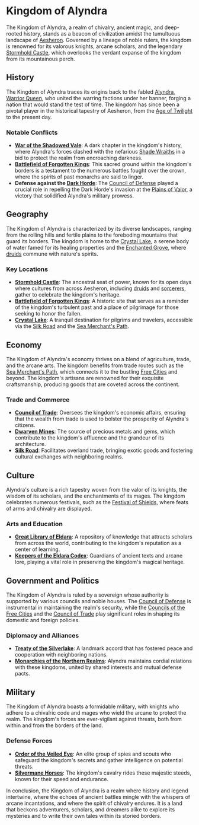 # Kingdom of Alyndra

The Kingdom of Alyndra, a realm of chivalry, ancient magic, and deep-rooted history, stands as a beacon of civilization amidst the tumultuous landscape of [Aesheron](Aesheron.md). Governed by a lineage of noble rulers, the kingdom is renowned for its valorous knights, arcane scholars, and the legendary [Stormhold Castle](Stormhold%20Castle.md), which overlooks the verdant expanse of the kingdom from its mountainous perch.

## History

The Kingdom of Alyndra traces its origins back to the fabled [Alyndra, Warrior Queen](Alyndra%2C%20Warrior%20Queen.md), who united the warring factions under her banner, forging a nation that would stand the test of time. The kingdom has since been a pivotal player in the historical tapestry of Aesheron, from the [Age of Twilight](Age%20of%20Twilight.md) to the present day.

### Notable Conflicts

- **[War of the Shadowed Vale](War%20of%20the%20Shadowed%20Vale.md)**: A dark chapter in the kingdom's history, where Alyndra's forces clashed with the nefarious [Shade Wraiths](Shade%20Wraiths.md) in a bid to protect the realm from encroaching darkness.
- **[Battlefield of Forgotten Kings](Battlefield%20of%20Forgotten%20Kings.md)**: This sacred ground within the kingdom's borders is a testament to the numerous battles fought over the crown, where the spirits of past monarchs are said to linger.
- **Defense against the [Dark Horde](Dark%20Horde.md)**: The [Council of Defense](Council%20of%20Defense.md) played a crucial role in repelling the Dark Horde's invasion at the [Plains of Valor](Plains%20of%20Valor.md), a victory that solidified Alyndra's military prowess.

## Geography

The Kingdom of Alyndra is characterized by its diverse landscapes, ranging from the rolling hills and fertile plains to the foreboding mountains that guard its borders. The kingdom is home to the [Crystal Lake](Crystal%20Lake.md), a serene body of water famed for its healing properties and the [Enchanted Grove](Enchanted%20Grove.md), where [druids](druids.md) commune with nature's spirits.

### Key Locations

- **[Stormhold Castle](Stormhold%20Castle.md)**: The ancestral seat of power, known for its open days where cultures from across Aesheron, including [druids](druids.md) and [sorcerers](sorcerers.md), gather to celebrate the kingdom's heritage.
- **[Battlefield of Forgotten Kings](Battlefield%20of%20Forgotten%20Kings.md)**: A historic site that serves as a reminder of the kingdom's turbulent past and a place of pilgrimage for those seeking to honor the fallen.
- **[Crystal Lake](Crystal%20Lake.md)**: A tranquil destination for pilgrims and travelers, accessible via the [Silk Road](Silk%20Road.md) and the [Sea Merchant's Path](Sea%20Merchant's%20Path.md).

## Economy

The Kingdom of Alyndra's economy thrives on a blend of agriculture, trade, and the arcane arts. The kingdom benefits from trade routes such as the [Sea Merchant's Path](Sea%20Merchant's%20Path.md), which connects it to the bustling [Free Cities](Free%20Cities.md) and beyond. The kingdom's artisans are renowned for their exquisite craftsmanship, producing goods that are coveted across the continent.

### Trade and Commerce

- **[Council of Trade](Council%20of%20Trade.md)**: Oversees the kingdom's economic affairs, ensuring that the wealth from trade is used to bolster the prosperity of Alyndra's citizens.
- **[Dwarven Mines](Dwarven%20Mines.md)**: The source of precious metals and gems, which contribute to the kingdom's affluence and the grandeur of its architecture.
- **[Silk Road](Silk%20Road.md)**: Facilitates overland trade, bringing exotic goods and fostering cultural exchanges with neighboring realms.

## Culture

Alyndra's culture is a rich tapestry woven from the valor of its knights, the wisdom of its scholars, and the enchantments of its mages. The kingdom celebrates numerous festivals, such as the [Festival of Shields](Festival%20of%20Shields.md), where feats of arms and chivalry are displayed.

### Arts and Education

- **[Great Library of Eldara](Great%20Library%20of%20Eldara.md)**: A repository of knowledge that attracts scholars from across the world, contributing to the kingdom's reputation as a center of learning.
- **[Keepers of the Eldara Codex](Keepers%20of%20the%20Eldara%20Codex.md)**: Guardians of ancient texts and arcane lore, playing a vital role in preserving the kingdom's magical heritage.

## Government and Politics

The Kingdom of Alyndra is ruled by a sovereign whose authority is supported by various councils and noble houses. The [Council of Defense](Council%20of%20Defense.md) is instrumental in maintaining the realm's security, while the [Councils of the Free Cities](Councils%20of%20the%20Free%20Cities.md) and the [Council of Trade](Council%20of%20Trade.md) play significant roles in shaping its domestic and foreign policies.

### Diplomacy and Alliances

- **[Treaty of the Silverlake](Treaty%20of%20the%20Silverlake.md)**: A landmark accord that has fostered peace and cooperation with neighboring nations.
- **[Monarchies of the Northern Realms](Monarchies%20of%20the%20Northern%20Realms.md)**: Alyndra maintains cordial relations with these kingdoms, united by shared interests and mutual defense pacts.

## Military

The Kingdom of Alyndra boasts a formidable military, with knights who adhere to a chivalric code and mages who wield the arcane to protect the realm. The kingdom's forces are ever-vigilant against threats, both from within and from the borders of the land.

### Defense Forces

- **[Order of the Veiled Eye](Order%20of%20the%20Veiled%20Eye.md)**: An elite group of spies and scouts who safeguard the kingdom's secrets and gather intelligence on potential threats.
- **[Silvermane Horses](Silvermane%20Horses.md)**: The kingdom's cavalry rides these majestic steeds, known for their speed and endurance.

In conclusion, the Kingdom of Alyndra is a realm where history and legend intertwine, where the echoes of ancient battles mingle with the whispers of arcane incantations, and where the spirit of chivalry endures. It is a land that beckons adventurers, scholars, and dreamers alike to explore its mysteries and to write their own tales within its storied borders.